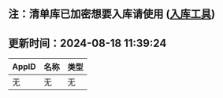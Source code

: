 ## 注：清单库已加密想要入库请使用 ([入库工具](https://github.com/BlankTMing/ManifestAutoUpdate/releases))

## 更新时间：2024-08-18 11:39:24
| AppID | 名称 | 类型  |
| :-------------------- | :----------------------------- | :----------- |
| 无 | 无 | 无 |
